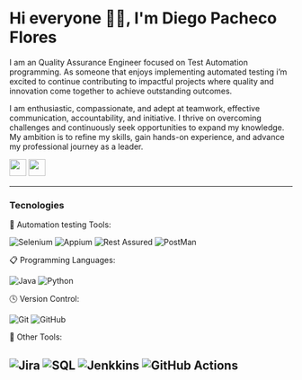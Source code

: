 # Hi everyone 👋🏻, I'm Diego Pacheco Flores

I am an Quality Assurance Engineer focused on Test Automation programming. As someone that enjoys implementing automated testing i’m excited to continue contributing to impactful projects where quality and innovation come together to achieve outstanding outcomes.

I am enthusiastic, compassionate, and adept at teamwork, effective communication, accountability, and initiative. I thrive on overcoming challenges and continuously seek opportunities to expand my knowledge. My ambition is to refine my skills, gain hands-on experience, and advance my professional journey as a leader.

<p>
<a href="https://www.linkedin.com/in/diego-pacheco-flores-1434a9208"><img src="https://img.shields.io/badge/Linkedin-%231572B6.svg?style=for-the-badge&logo=Linkedin&logoColor=white" style="margin-bottom: 4px;" height="30px" target="_blank"></a>
<a href="https://diegopachecoqaportfolio.carrd.co/"><img src="https://img.shields.io/badge/carrd-596CAF?style=for-the-badge&logo=carrd&logoColor=white" style="margin-bottom: 4px;" height="30px" target="_blank"></a>
</p>

---

### Tecnologies

🎨 Automation testing Tools:

![Selenium](https://img.shields.io/badge/selenium-43B02A?style=for-the-badge&logo=selenium&logoColor=white)
![Appium](https://img.shields.io/badge/appium-EE376D?style=for-the-badge&logo=appium&logoColor=white)
![Rest Assured](https://img.shields.io/badge/Rest%20Assured-6E9F18?style=for-the-badge)
![PostMan](https://img.shields.io/badge/postman-FF6C37?style=for-the-badge&logo=postman&logoColor=white)

📋 Programming Languages:

![Java](https://img.shields.io/badge/java-C00000?style=for-the-badge&logo=java&logoColor=white)
![Python](https://img.shields.io/badge/python-3776AB?style=for-the-badge&logo=python&logoColor=white)

🕓 Version Control:

![Git](https://img.shields.io/badge/git-%23F05033.svg?style=for-the-badge&logo=git&logoColor=white)
![GitHub](https://img.shields.io/badge/github-%23121011.svg?style=for-the-badge&logo=github&logoColor=white)

🥅 Other Tools:

![Jira](https://img.shields.io/badge/jira-0052CC?style=for-the-badge&logo=jira&logoColor=white)
![SQL](https://img.shields.io/badge/sql-4169E1?style=for-the-badge&logo=postgresql&logoColor=white)
![Jenkkins](https://img.shields.io/badge/jenkins-D24939?style=for-the-badge&logo=jenkins&logoColor=white)
![GitHub Actions](https://img.shields.io/badge/GitHub%20Actions-2088FF?style=for-the-badge&logo=githubactions&logoColor=white)
---  
